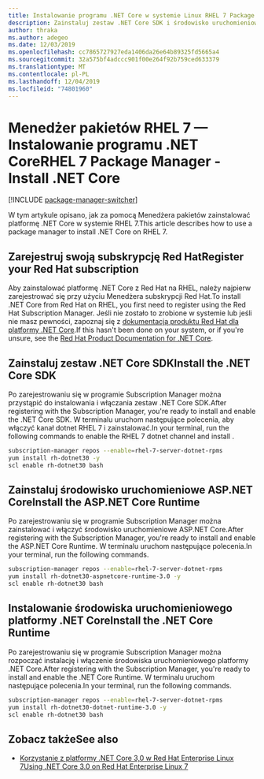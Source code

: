 ```yaml
---
title: Instalowanie programu .NET Core w systemie Linux RHEL 7 Package Manager — .NET Core
description: Zainstaluj zestaw .NET Core SDK i środowisko uruchomieniowe w systemie RHEL 7 za pomocą Menedżera pakietów.
author: thraka
ms.author: adegeo
ms.date: 12/03/2019
ms.openlocfilehash: cc7865727927eda1406da26e64b89325fd5665a4
ms.sourcegitcommit: 32a575bf4adccc901f00e264f92b759ced633379
ms.translationtype: MT
ms.contentlocale: pl-PL
ms.lasthandoff: 12/04/2019
ms.locfileid: "74801960"
---
```

# <a name="rhel-7-package-manager---install-net-core"></a><span data-ttu-id="c1b56-103">Menedżer pakietów RHEL 7 — Instalowanie programu .NET Core</span><span class="sxs-lookup"><span data-stu-id="c1b56-103">RHEL 7 Package Manager - Install .NET Core</span></span>

[!INCLUDE [package-manager-switcher](includes/package-manager-switcher.md)]

<span data-ttu-id="c1b56-104">W tym artykule opisano, jak za pomocą Menedżera pakietów zainstalować platformę .NET Core w systemie RHEL 7.</span><span class="sxs-lookup"><span data-stu-id="c1b56-104">This article describes how to use a package manager to install .NET Core on RHEL 7.</span></span>

## <a name="register-your-red-hat-subscription"></a><span data-ttu-id="c1b56-105">Zarejestruj swoją subskrypcję Red Hat</span><span class="sxs-lookup"><span data-stu-id="c1b56-105">Register your Red Hat subscription</span></span>

<span data-ttu-id="c1b56-106">Aby zainstalować platformę .NET Core z Red Hat na RHEL, należy najpierw zarejestrować się przy użyciu Menedżera subskrypcji Red Hat.</span><span class="sxs-lookup"><span data-stu-id="c1b56-106">To install .NET Core from Red Hat on RHEL, you first need to register using the Red Hat Subscription Manager.</span></span> <span data-ttu-id="c1b56-107">Jeśli nie zostało to zrobione w systemie lub jeśli nie masz pewności, zapoznaj się z [dokumentacją produktu Red Hat dla platformy .NET Core](https://access.redhat.com/documentation/net_core/).</span><span class="sxs-lookup"><span data-stu-id="c1b56-107">If this hasn't been done on your system, or if you're unsure, see the [Red Hat Product Documentation for .NET Core](https://access.redhat.com/documentation/net_core/).</span></span>

## <a name="install-the-net-core-sdk"></a><span data-ttu-id="c1b56-108">Zainstaluj zestaw .NET Core SDK</span><span class="sxs-lookup"><span data-stu-id="c1b56-108">Install the .NET Core SDK</span></span>

<span data-ttu-id="c1b56-109">Po zarejestrowaniu się w programie Subscription Manager można przystąpić do instalowania i włączania zestaw .NET Core SDK.</span><span class="sxs-lookup"><span data-stu-id="c1b56-109">After registering with the Subscription Manager, you're ready to install and enable the .NET Core SDK.</span></span> <span data-ttu-id="c1b56-110">W terminalu uruchom następujące polecenia, aby włączyć kanał dotnet RHEL 7 i zainstalować.</span><span class="sxs-lookup"><span data-stu-id="c1b56-110">In your terminal, run the following commands to enable the RHEL 7 dotnet channel and install .</span></span>

```bash
subscription-manager repos --enable=rhel-7-server-dotnet-rpms
yum install rh-dotnet30 -y
scl enable rh-dotnet30 bash
```

## <a name="install-the-aspnet-core-runtime"></a><span data-ttu-id="c1b56-111">Zainstaluj środowisko uruchomieniowe ASP.NET Core</span><span class="sxs-lookup"><span data-stu-id="c1b56-111">Install the ASP.NET Core Runtime</span></span>

<span data-ttu-id="c1b56-112">Po zarejestrowaniu się w programie Subscription Manager można zainstalować i włączyć środowisko uruchomieniowe ASP.NET Core.</span><span class="sxs-lookup"><span data-stu-id="c1b56-112">After registering with the Subscription Manager, you're ready to install and enable the ASP.NET Core Runtime.</span></span> <span data-ttu-id="c1b56-113">W terminalu uruchom następujące polecenia.</span><span class="sxs-lookup"><span data-stu-id="c1b56-113">In your terminal, run the following commands.</span></span>

<!-- TODO: is this the correct value? Taken from the webpage but it doesn't have aspnet in the name -->
```bash
subscription-manager repos --enable=rhel-7-server-dotnet-rpms
yum install rh-dotnet30-aspnetcore-runtime-3.0 -y
scl enable rh-dotnet30 bash
```

## <a name="install-the-net-core-runtime"></a><span data-ttu-id="c1b56-114">Instalowanie środowiska uruchomieniowego platformy .NET Core</span><span class="sxs-lookup"><span data-stu-id="c1b56-114">Install the .NET Core Runtime</span></span>

<span data-ttu-id="c1b56-115">Po zarejestrowaniu się w programie Subscription Manager można rozpocząć instalację i włączenie środowiska uruchomieniowego platformy .NET Core.</span><span class="sxs-lookup"><span data-stu-id="c1b56-115">After registering with the Subscription Manager, you're ready to install and enable the .NET Core Runtime.</span></span> <span data-ttu-id="c1b56-116">W terminalu uruchom następujące polecenia.</span><span class="sxs-lookup"><span data-stu-id="c1b56-116">In your terminal, run the following commands.</span></span>

```bash
subscription-manager repos --enable=rhel-7-server-dotnet-rpms
yum install rh-dotnet30-dotnet-runtime-3.0 -y
scl enable rh-dotnet30 bash
```

## <a name="see-also"></a><span data-ttu-id="c1b56-117">Zobacz także</span><span class="sxs-lookup"><span data-stu-id="c1b56-117">See also</span></span>

- [<span data-ttu-id="c1b56-118">Korzystanie z platformy .NET Core 3,0 w Red Hat Enterprise Linux 7</span><span class="sxs-lookup"><span data-stu-id="c1b56-118">Using .NET Core 3.0 on Red Hat Enterprise Linux 7</span></span>](https://access.redhat.com/documentation/en-us/net_core/3.0/html/getting_started_guide/gs_install_dotnet)
